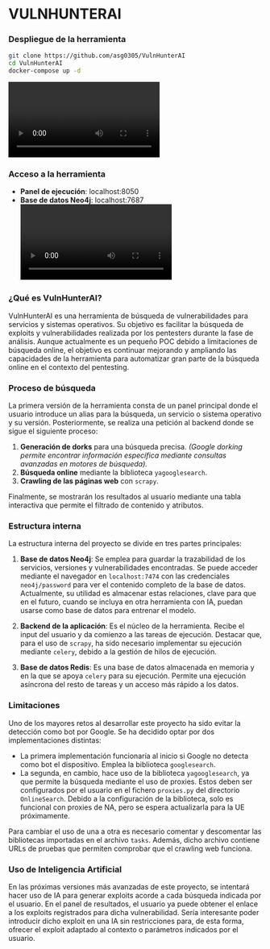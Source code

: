 # VULNHUNTERAI
### Despliegue de la herramienta
```bash
git clone https://github.com/asg0305/VulnHunterAI
cd VulnHunterAI
docker-compose up -d
```
![Video](./launch.mp4)
### Acceso a la herramienta
- **Panel de ejecución**: localhost:8050
- **Base de datos Neo4j**: localhost:7687
![Video](./POC.mp4)

### ¿Qué es VulnHunterAI?

VulnHunterAI es una herramienta de búsqueda de vulnerabilidades para servicios y sistemas operativos. Su objetivo es facilitar la búsqueda de exploits y vulnerabilidades realizada por los pentesters durante la fase de análisis. Aunque actualmente es un pequeño POC debido a limitaciones de búsqueda online, el objetivo es continuar mejorando y ampliando las capacidades de la herramienta para automatizar gran parte de la búsqueda online en el contexto del pentesting.

### Proceso de búsqueda

La primera versión de la herramienta consta de un panel principal donde el usuario introduce un alias para la búsqueda, un servicio o sistema operativo y su versión. Posteriormente, se realiza una petición al backend donde se sigue el siguiente proceso:
1. **Generación de dorks** para una búsqueda precisa. *(Google dorking permite encontrar información específica mediante consultas avanzadas en motores de búsqueda).*
2. **Búsqueda online** mediante la biblioteca `yagooglesearch`.
3. **Crawling de las páginas web** con `scrapy`.

Finalmente, se mostrarán los resultados al usuario mediante una tabla interactiva que permite el filtrado de contenido y atributos.

### Estructura interna

La estructura interna del proyecto se divide en tres partes principales:

1. **Base de datos Neo4j**: Se emplea para guardar la trazabilidad de los servicios, versiones y vulnerabilidades encontradas. Se puede acceder mediante el navegador en `localhost:7474` con las credenciales `neo4j/password` para ver el contenido completo de la base de datos. Actualmente, su utilidad es almacenar estas relaciones, clave para que en el futuro, cuando se incluya en otra herramienta con IA, puedan usarse como base de datos para entrenar el modelo.

2. **Backend de la aplicación**: Es el núcleo de la herramienta. Recibe el input del usuario y da comienzo a las tareas de ejecución. Destacar que, para el uso de `scrapy`, ha sido necesario implementar su ejecución mediante `celery`, debido a la gestión de hilos de ejecución.

3. **Base de datos Redis**: Es una base de datos almacenada en memoria y en la que se apoya `celery` para su ejecución. Permite una ejecución asíncrona del resto de tareas y un acceso más rápido a los datos.


### Limitaciones

Uno de los mayores retos al desarrollar este proyecto ha sido evitar la detección como bot por Google. Se ha decidido optar por dos implementaciones distintas:

- La primera implementación funcionaría al inicio si Google no detecta como bot el dispositivo. Emplea la biblioteca `googlesearch`.
- La segunda, en cambio, hace uso de la biblioteca `yagooglesearch`, ya que permite la búsqueda mediante el uso de proxies. Estos deben ser configurados por el usuario en el fichero `proxies.py` del directorio `OnlineSearch`. Debido a la configuración de la biblioteca, solo es funcional con proxies de NA, pero se espera actualizarla para la UE próximamente.

Para cambiar el uso de una a otra es necesario comentar y descomentar las bibliotecas importadas en el archivo `tasks`. Además, dicho archivo contiene URLs de pruebas que permiten comprobar que el crawling web funciona.

### Uso de Inteligencia Artificial

En las próximas versiones más avanzadas de este proyecto, se intentará hacer uso de IA para generar exploits acorde a cada búsqueda indicada por el usuario. En el panel de resultados, el usuario ya puede obtener el enlace a los exploits registrados para dicha vulnerabilidad. Sería interesante poder introducir dicho exploit en una IA sin restricciones para, de esta forma, ofrecer el exploit adaptado al contexto o parámetros indicados por el usuario.
